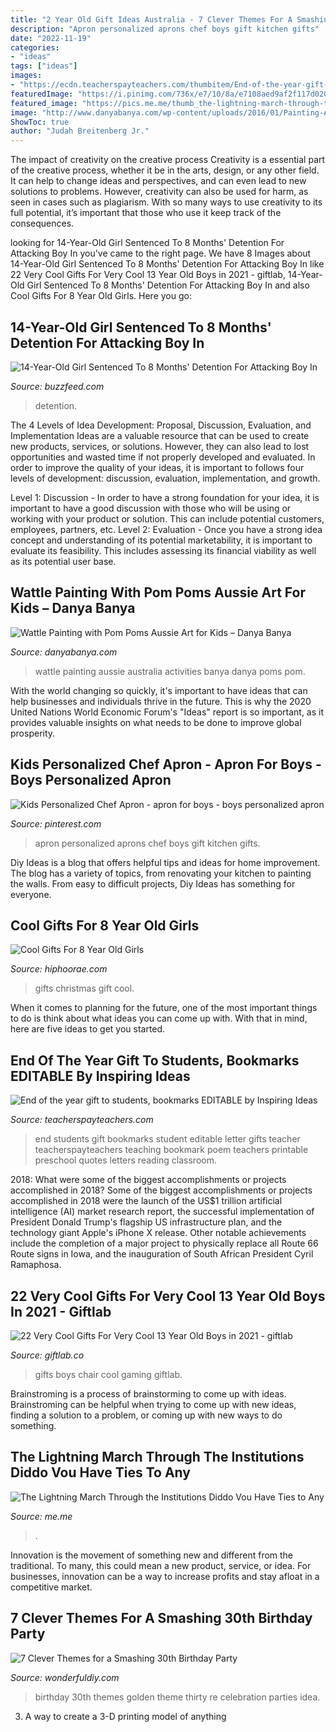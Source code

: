 ```yaml
---
title: "2 Year Old Gift Ideas Australia - 7 Clever Themes For A Smashing 30th Birthday Party"
description: "Apron personalized aprons chef boys gift kitchen gifts"
date: "2022-11-19"
categories:
- "ideas"
tags: ["ideas"]
images:
- "https://ecdn.teacherspayteachers.com/thumbitem/End-of-the-year-gift-to-students-bookmarks-EDITABLE-1433087429/original-216611-3.jpg"
featuredImage: "https://i.pinimg.com/736x/e7/10/8a/e7108aed9af2f117d0206896498bfa50.jpg"
featured_image: "https://pics.me.me/thumb_the-lightning-march-through-the-institutions-did-do-vou-have-ties-61965249.png"
image: "http://www.danyabanya.com/wp-content/uploads/2016/01/Painting-Aussie-Wattle.jpg"
ShowToc: true
author: "Judah Breitenberg Jr."
---
```



The impact of creativity on the creative process
Creativity is a essential part of the creative process, whether it be in the arts, design, or any other field. It can help to change ideas and perspectives, and can even lead to new solutions to problems. However, creativity can also be used for harm, as seen in cases such as plagiarism. With so many ways to use creativity to its full potential, it’s important that those who use it keep track of the consequences.

	

		
looking for 14-Year-Old Girl Sentenced To 8 Months&#039; Detention For Attacking Boy In you've came to the right page. We have 8 Images about 14-Year-Old Girl Sentenced To 8 Months&#039; Detention For Attacking Boy In like 22 Very Cool Gifts For Very Cool 13 Year Old Boys in 2021 - giftlab, 14-Year-Old Girl Sentenced To 8 Months&#039; Detention For Attacking Boy In and also Cool Gifts For 8 Year Old Girls. Here you go:
		
    
## 14-Year-Old Girl Sentenced To 8 Months&#039; Detention For Attacking Boy In

<img loading=lazy src="https://img.buzzfeed.com/buzzfeed-static/static/2015-05/22/7/campaign_images/webdr15/14-year-old-girl-sentenced-to-8-months-detention-2-28288-1432292905-26_dblbig.jpg" onerror="this.onerror=null;this.src='https://tse4.mm.bing.net/th?id=OIP.XDgxgYKxoWRjuYYB0nimRAHaE6&amp;pid=15.1';" alt="14-Year-Old Girl Sentenced To 8 Months&#039; Detention For Attacking Boy In">

_Source: buzzfeed.com_

>detention. 

	

The 4 Levels of Idea Development: Proposal, Discussion, Evaluation, and Implementation
Ideas are a valuable resource that can be used to create new products, services, or solutions. However, they can also lead to lost opportunities and wasted time if not properly developed and evaluated.
In order to improve the quality of your ideas, it is important to follows four levels of development: discussion, evaluation, implementation, and growth.

Level 1: Discussion - In order to have a strong foundation for your idea, it is important to have a good discussion with those who will be using or working with your product or solution. This can include potential customers, employees, partners, etc. Level 2: Evaluation - Once you have a strong idea concept and understanding of its potential marketability, it is important to evaluate its feasibility. This includes assessing its financial viability as well as its potential user base.

    
## Wattle Painting With Pom Poms Aussie Art For Kids – Danya Banya

<img loading=lazy src="http://www.danyabanya.com/wp-content/uploads/2016/01/Painting-Aussie-Wattle.jpg" onerror="this.onerror=null;this.src='https://tse3.mm.bing.net/th?id=OIP.MBiQkIB72nlXOPBF-2T2QAHaD4&amp;pid=15.1';" alt="Wattle Painting with Pom Poms Aussie Art for Kids – Danya Banya">

_Source: danyabanya.com_

>wattle painting aussie australia activities banya danya poms pom. 

	

With the world changing so quickly, it's important to have ideas that can help businesses and individuals thrive in the future. This is why the 2020 United Nations World Economic Forum's "Ideas" report is so important, as it provides valuable insights on what needs to be done to improve global prosperity.

    
## Kids Personalized Chef Apron - Apron For Boys - Boys Personalized Apron

<img loading=lazy src="https://i.pinimg.com/736x/e7/10/8a/e7108aed9af2f117d0206896498bfa50.jpg" onerror="this.onerror=null;this.src='https://tse3.mm.bing.net/th?id=OIP.ehMoNcKiMLqx5uGobxFC4wHaJ4&amp;pid=15.1';" alt="Kids Personalized Chef Apron - apron for boys - boys personalized apron">

_Source: pinterest.com_

>apron personalized aprons chef boys gift kitchen gifts. 

	

Diy Ideas is a blog that offers helpful tips and ideas for home improvement. The blog has a variety of topics, from renovating your kitchen to painting the walls. From easy to difficult projects, Diy Ideas has something for everyone.

    
## Cool Gifts For 8 Year Old Girls

<img loading=lazy src="https://hiphoorae.com/wp-content/uploads/2017/12/Cool-Christmas-Gift-Ideas-For-8-Year-Old-Girls.png" onerror="this.onerror=null;this.src='https://tse2.mm.bing.net/th?id=OIP.Dtj8Pa4YtASZA9xTRUERWwHaLH&amp;pid=15.1';" alt="Cool Gifts For 8 Year Old Girls">

_Source: hiphoorae.com_

>gifts christmas gift cool. 

	

When it comes to planning for the future, one of the most important things to do is think about what ideas you can come up with. With that in mind, here are five ideas to get you started. 

    
## End Of The Year Gift To Students, Bookmarks EDITABLE By Inspiring Ideas

<img loading=lazy src="https://ecdn.teacherspayteachers.com/thumbitem/End-of-the-year-gift-to-students-bookmarks-EDITABLE-1433087429/original-216611-3.jpg" onerror="this.onerror=null;this.src='https://tse4.mm.bing.net/th?id=OIP.HE-cIqzAiDFIM5IDyIdwBAAAAA&amp;pid=15.1';" alt="End of the year gift to students, bookmarks EDITABLE by Inspiring Ideas">

_Source: teacherspayteachers.com_

>end students gift bookmarks student editable letter gifts teacher teacherspayteachers teaching bookmark poem teachers printable preschool quotes letters reading classroom. 

	

2018: What were some of the biggest accomplishments or projects accomplished in 2018?
Some of the biggest accomplishments or projects accomplished in 2018 were the launch of the US$1 trillion artificial intelligence (AI) market research report, the successful implementation of President Donald Trump's flagship US infrastructure plan, and the technology giant Apple's iPhone X release. Other notable achievements include the completion of a major project to physically replace all Route 66 Route signs in Iowa, and the inauguration of South African President Cyril Ramaphosa.

    
## 22 Very Cool Gifts For Very Cool 13 Year Old Boys In 2021 - Giftlab

<img loading=lazy src="https://giftlab.co/wp-content/uploads/2019/03/81n4M9JUlrL._SL1500_.jpg" onerror="this.onerror=null;this.src='https://tse2.mm.bing.net/th?id=OIP.7nK6jJCjKmPnFvWClFAvdQHaGf&amp;pid=15.1';" alt="22 Very Cool Gifts For Very Cool 13 Year Old Boys in 2021 - giftlab">

_Source: giftlab.co_

>gifts boys chair cool gaming giftlab. 

	

Brainstroming is a process of brainstorming to come up with ideas. Brainstroming can be helpful when trying to come up with new ideas, finding a solution to a problem, or coming up with new ways to do something.

    
## The Lightning March Through The Institutions Diddo Vou Have Ties To Any

<img loading=lazy src="https://pics.me.me/thumb_the-lightning-march-through-the-institutions-did-do-vou-have-ties-61965249.png" onerror="this.onerror=null;this.src='https://tse1.mm.bing.net/th?id=OIP.OQyJCupfH6hJ6s1jQnMb8QAAAA&amp;pid=15.1';" alt="The Lightning March Through the Institutions Diddo Vou Have Ties to Any">

_Source: me.me_

>. 

	

Innovation is the movement of something new and different from the traditional. To many, this could mean a new product, service, or idea. For businesses, innovation can be a way to increase profits and stay afloat in a competitive market.

    
## 7 Clever Themes For A Smashing 30th Birthday Party

<img loading=lazy src="http://cdn.wonderfuldiy.com/wp-content/uploads/2015/12/Youre-Golden.jpg" onerror="this.onerror=null;this.src='https://tse3.mm.bing.net/th?id=OIP.dA-EKfvFo0TPf-oMPo2J9gHaJ4&amp;pid=15.1';" alt="7 Clever Themes for a Smashing 30th Birthday Party">

_Source: wonderfuldiy.com_

>birthday 30th themes golden theme thirty re celebration parties idea. 

	

3. A way to create a 3-D printing model of anything 


